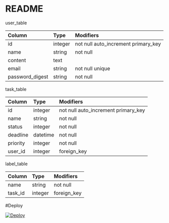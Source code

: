 # README

user_table

| Column | Type | Modifiers |
| :--- | :--- | :--- |
| id | integer | not null auto_increment primary_key |
| name | string | not null |
| content | text |  |
| email | string | not null unique |
| password_digest | string | not null |

task_table

| Column | Type | Modifiers |
| :--- | :--- | :--- |
| id | integer | not null auto_increment primary_key |
| name | string | not null |
| status | integer | not null |
| deadline | datetime | not null |
| priority | integer | not null |
| user_id | integer | foreign_key |

label_table

| Column | Type | Modifiers |
| :--- | :--- | :--- |
| name | string | not null |
| task_id | integer | foreign_key |


#Deploy

[![Deploy](https://www.herokucdn.com/deploy/button.svg)](https://heroku.com/deploy)
